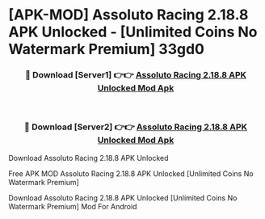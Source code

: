 # [APK-MOD] Assoluto Racing 2.18.8 APK Unlocked - [Unlimited Coins No Watermark Premium] 33gd0



<div align="center">
<h3>🔴 Download [Server1] 👉👉 <a href="https://momento.my/?title=Assoluto_Racing_2.18.8_APK_Unlocked">Assoluto Racing 2.18.8 APK Unlocked Mod Apk</a></h3><br>

<h3>🔴 Download [Server2] 👉👉 <a href="https://momento.my/?title=Assoluto_Racing_2.18.8_APK_Unlocked">Assoluto Racing 2.18.8 APK Unlocked Mod Apk</a></h3>
</div>



Download Assoluto Racing 2.18.8 APK Unlocked 

Free APK MOD Assoluto Racing 2.18.8 APK Unlocked [Unlimited Coins No Watermark Premium]

Download Assoluto Racing 2.18.8 APK Unlocked [Unlimited Coins No Watermark Premium] Mod For Android
